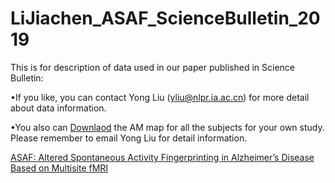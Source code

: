 # LiJiachen_ASAF_ScienceBulletin_2019
This is for description of data used in our paper published in Science Bulletin:

•If you like, you can contact Yong Liu (yliu@nlpr.ia.ac.cn) for more detail about data information.

•You also can [Downlaod](http://ddl.escience.cn/f/R7gx) the AM map  for all the subjects for your own study. Please remember to email Yong Liu for detail information.

[ASAF: Altered Spontaneous Activity Fingerprinting in Alzheimer’s Disease Based on Multisite fMRI](https://www.sciencedirect.com/science/article/pii/S2095927319302683)
